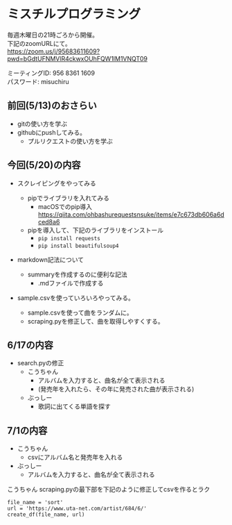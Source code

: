 # ミスチルプログラミング
毎週木曜日の21時ごろから開催。  
下記のzoomURLにて。  
https://zoom.us/j/95683611609?pwd=bGdtUFNMVlR4ckwxOUhFQW1lM1VNQT09
  
ミーティングID: 956 8361 1609  
パスワード: misuchiru  
  
## 前回(5/13)のおさらい
- gitの使い方を学ぶ
- githubにpushしてみる。
    - プルリクエストの使い方を学ぶ


## 今回(5/20)の内容
- スクレイピングをやってみる
    - pipでライブラリを入れてみる
        - macOSでのpip導入
        https://qiita.com/ohbashurequestsnsuke/items/e7c673db606a6dced8a6
    - pipを導入して、下記のライブラリをインストール
        - `pip install requests`
        - `pip install beautifulsoup4`

- markdown記法について
    - summaryを作成するのに便利な記法
        - .mdファイルで作成する

- sample.csvを使っていろいろやってみる。
    - sample.csvを使って曲をランダムに。
    - scraping.pyを修正して、曲を取得しやすくする。

## 6/17の内容
- search.pyの修正
    - こうちゃん
        - アルバムを入力すると、曲名が全て表示される
        - (発売年を入れたら、その年に発売された曲が表示される)
    - ぶっしー
        - 歌詞に出てくる単語を探す

## 7/1の内容
- こうちゃん
    - csvにアルバム名と発売年を入れる
- ぶっしー
    - アルバムを入力すると、曲名が全て表示される

こうちゃん
scraping.pyの最下部を下記のように修正してcsvを作るとラク
```
file_name = 'sort'
url = 'https://www.uta-net.com/artist/684/6/'
create_df(file_name, url)
```